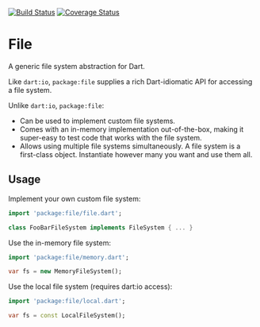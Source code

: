 [![Build Status](https://travis-ci.org/matanlurey/file.svg?branch=master)](https://travis-ci.org/matanlurey/file)
[![Coverage Status](https://coveralls.io/repos/github/matanlurey/file/badge.svg?branch=master)](https://coveralls.io/github/matanlurey/file?branch=master)

# File

A generic file system abstraction for Dart.

Like `dart:io`, `package:file` supplies a rich Dart-idiomatic API for accessing
a file system.

Unlike `dart:io`, `package:file`:

- Can be used to implement custom file systems.
- Comes with an in-memory implementation out-of-the-box, making it super-easy to
  test code that works with the file system.
- Allows using multiple file systems simultaneously. A file system is a
  first-class object. Instantiate however many you want and use them all.

## Usage

Implement your own custom file system:

```dart
import 'package:file/file.dart';

class FooBarFileSystem implements FileSystem { ... }
```

Use the in-memory file system:

```dart
import 'package:file/memory.dart';

var fs = new MemoryFileSystem();
```

Use the local file system (requires dart:io access):

```dart
import 'package:file/local.dart';

var fs = const LocalFileSystem();
```
